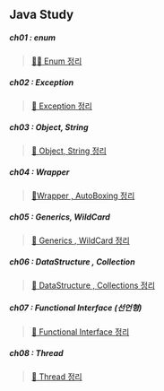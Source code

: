 ## Java Study

##### ch01 : **enum**
> [🏳️‍🌈 Enum 정리](https://log-back.tistory.com/22)


##### ch02 : **Exception**
> [👾 Exception 정리](https://log-back.tistory.com/23)

##### ch03 : **Object**, **String**
> [🚗 Object, String 정리](https://log-back.tistory.com/26)

##### ch04 : **Wrapper**
> [🍱Wrapper , AutoBoxing 정리](https://log-back.tistory.com/27)

##### ch05 : **Generics**, **WildCard**
> [👻 Generics , WildCard 정리]()

##### ch06 : **DataStructure** , **Collection**
> [🏢 DataStructure , Collections 정리]()

##### ch07 : **Functional Interface (선언형)**
> [🐚 Functional Interface 정리]()

##### ch08 : **Thread**
> [🐧 Thread 정리]()

